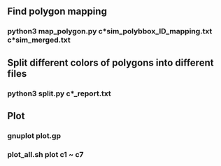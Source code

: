 ## Find polygon mapping
### python3 map\_polygon.py c\*sim\_polybbox\_ID\_mapping.txt c\*sim\_merged.txt
## Split different colors of polygons into different files
### python3 split.py c\*\_report.txt
## Plot
### gnuplot plot.gp
### plot_all.sh plot c1 ~ c7
